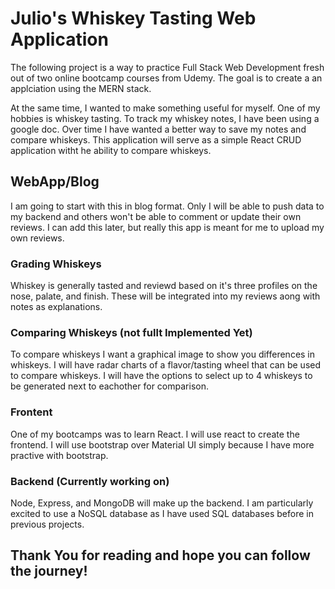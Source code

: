 # Julio's Whiskey Tasting Web Application

The following project is a way to practice Full Stack Web Development fresh out of two online bootcamp courses from Udemy. The goal is to create a an applciation using the MERN stack. 

At the same time, I wanted to make something useful for myself. One of my hobbies is whiskey tasting. To track my whiskey notes, I have been using a google doc. Over time I have wanted a better way to save my notes and compare whiskeys. This application will serve as a simple React CRUD application witht he ability to compare whiskeys. 

## WebApp/Blog

I am going to start with this in blog format. Only I will be able to push data to my backend and others won't be able to comment or update their own reviews. I can add this later, but really this app is meant for me to upload my own reviews. 

### Grading Whiskeys

Whiskey is generally tasted and reviewd based on it's three profiles on the nose, palate, and finish. These will be integrated into my reviews aong with notes as explanations.


### Comparing Whiskeys (not fullt Implemented Yet)

To compare whiskeys I want a graphical image to show you differences in whiskeys. I will have radar charts of a flavor/tasting wheel that can be used to compare whiskeys. I will have the options to select up to 4 whiskeys to be generated next to eachother for comparison.


### Frontent

One of my bootcamps was to learn React. I will use react to create the frontend. I will use bootstrap over Material UI simply because I have more practive with bootstrap.

### Backend (Currently working on)

Node, Express, and MongoDB will make up the backend. I am particularly excited to use a NoSQL database as I have used SQL databases before in previous projects. 



## Thank You for reading and hope you can follow the journey!